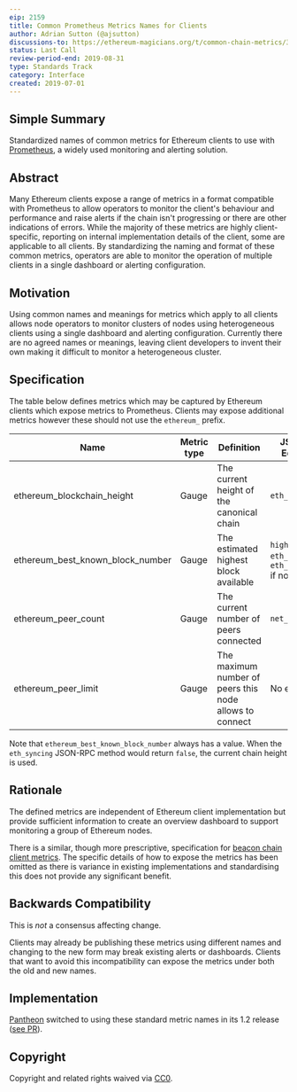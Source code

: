 ```yaml
---
eip: 2159
title: Common Prometheus Metrics Names for Clients
author: Adrian Sutton (@ajsutton)
discussions-to: https://ethereum-magicians.org/t/common-chain-metrics/3415
status: Last Call
review-period-end: 2019-08-31
type: Standards Track
category: Interface
created: 2019-07-01
---
```


<!--You can leave these HTML comments in your merged EIP and delete the visible duplicate text guides, they will not appear and may be helpful to refer to if you edit it again. This is the suggested template for new EIPs. Note that an EIP number will be assigned by an editor. When opening a pull request to submit your EIP, please use an abbreviated title in the filename, `eip-draft_title_abbrev.md`. The title should be 44 characters or less.-->

## Simple Summary
<!--"If you can't explain it simply, you don't understand it well enough." Provide a simplified and layman-accessible explanation of the EIP.-->
Standardized names of common metrics for Ethereum clients to use with [Prometheus](https://prometheus.io), a widely used monitoring and alerting solution.

## Abstract
<!--A short (~200 word) description of the technical issue being addressed.-->
Many Ethereum clients expose a range of metrics in a format compatible with Prometheus to allow operators to monitor the client's behaviour and performance and raise alerts if the chain isn't progressing or there are other indications of errors.
While the majority of these metrics are highly client-specific, reporting on internal implementation details of the client, some are applicable to all clients.
By standardizing the naming and format of these common metrics, operators are able to monitor the operation of multiple clients in a single dashboard or alerting configuration. 

## Motivation
<!--The motivation is critical for EIPs that want to change the Ethereum protocol. It should clearly explain why the existing protocol specification is inadequate to address the problem that the EIP solves. EIP submissions without sufficient motivation may be rejected outright.-->
Using common names and meanings for metrics which apply to all clients allows node operators to monitor clusters of nodes using heterogeneous clients using a single dashboard and alerting configuration.
Currently there are no agreed names or meanings, leaving client developers to invent their own making it difficult to monitor a heterogeneous cluster. 

## Specification
<!--The technical specification should describe the syntax and semantics of any new feature. The specification should be detailed enough to allow competing, interoperable implementations for any of the current Ethereum platforms (go-ethereum, parity, cpp-ethereum, ethereumj, ethereumjs, and [others](https://github.com/ethereum/wiki/wiki/Clients)).-->
The table below defines metrics which may be captured by Ethereum clients which expose metrics to Prometheus. Clients may expose additional metrics however these should not use the `ethereum_` prefix.

| Name                             | Metric type | Definition                                                        | JSON-RPC Equivalent                                                 |
|----------------------------------|-------------|-------------------------------------------------------------------|---------------------------------------------------------------------|
| ethereum_blockchain_height       | Gauge       | The current height of the canonical chain                         | `eth_blockNumber`                                                   |
| ethereum_best_known_block_number | Gauge       | The estimated highest block available                             | `highestBlock` of `eth_syncing` or `eth_blockNumber` if not syncing | 
| ethereum_peer_count              | Gauge       | The current number of peers connected                             | `net_peerCount`                                                     |
| ethereum_peer_limit              | Gauge       | The maximum number of peers this node allows to connect           | No equivalent                                                       |

Note that `ethereum_best_known_block_number` always has a value. When the `eth_syncing` JSON-RPC method would return `false`, the current chain height is used.

## Rationale
<!--The rationale fleshes out the specification by describing what motivated the design and why particular design decisions were made. It should describe alternate designs that were considered and related work, e.g. how the feature is supported in other languages. The rationale may also provide evidence of consensus within the community, and should discuss important objections or concerns raised during discussion.-->
The defined metrics are independent of Ethereum client implementation but provide sufficient information to create an overview dashboard to support monitoring a group of Ethereum nodes.

There is a similar, though more prescriptive, specification for [beacon chain client metrics](https://github.com/ethereum/eth2.0-metrics/blob/master/metrics.md).
The specific details of how to expose the metrics has been omitted as there is variance in existing implementations and standardising this does not provide any significant benefit.

## Backwards Compatibility
<!--All EIPs that introduce backwards incompatibilities must include a section describing these incompatibilities and their severity. The EIP must explain how the author proposes to deal with these incompatibilities. EIP submissions without a sufficient backwards compatibility treatise may be rejected outright.-->
This is *not* a consensus affecting change.

Clients may already be publishing these metrics using different names and changing to the new form may break existing alerts or dashboards. Clients that want to avoid this incompatibility can expose the metrics under both the old and new names.


## Implementation
<!--The implementations must be completed before any EIP is given status "Final", but it need not be completed before the EIP is accepted. While there is merit to the approach of reaching consensus on the specification and rationale before writing code, the principle of "rough consensus and running code" is still useful when it comes to resolving many discussions of API details.-->
[Pantheon](https://pegasys.tech) switched to using these standard metric names in its 1.2 release ([see PR](https://github.com/PegaSysEng/pantheon/pull/1634)).

## Copyright
Copyright and related rights waived via [CC0](https://creativecommons.org/publicdomain/zero/1.0/).
